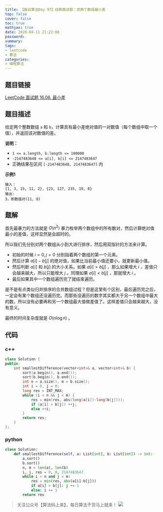 ```yaml
---
title: 【每日算法Day 97】经典面试题：求两个数组最小差
top: false
cover: false
toc: true
mathjax: true
date: 2020-04-11 21:22:08
password:
summary:
tags:
- leetcode
- 算法
categories:
- 编程算法
---
```


## 题目链接
[LeetCode 面试题 16.06. 最小差](https://leetcode-cn.com/problems/smallest-difference-lcci/ "LeetCode 面试题 16.06. 最小差")

## 题目描述
给定两个整数数组 `a` 和 `b`，计算具有最小差绝对值的一对数值（每个数组中取一个值），并返回该对数值的差。

**说明：**
* `1 <= a.length, b.length <= 100000`
* `-2147483648 <= a[i], b[i] <= 2147483647`
* 正确结果在区间 `[-2147483648, 2147483647]` 内

**示例1**
```text
输入：
{1, 3, 15, 11, 2}, {23, 127, 235, 19, 8}
输出:
3，即数值对(11, 8)
```

## 题解
首先最暴力的方法就是 $O(n^2)$ 暴力枚举两个数组中的所有数对，然后计算绝对值最小的差值，这样显然是会超时的。

所以我们先分别对两个数组从小到大进行排序，然后用双指针的方法来计算。
* 初始的时候 $i = 0, j = 0$ 分别指着两个数组的第一个元素。
* 然后计算 $a[i]-b[j]$ 的绝对值，如果比当前最小值还要小，就更新最小值。
* 然后判断 $a[i]$ 和 $b[j]$ 的大小关系。如果 $a[i] > b[j]$ ，那么如果增大 $i$ ，差值只会越来越大，所以只能增大 $j$ 。同理如果 $a[i] < b[j]$ ，那就增大 $i$ 。
* 最后如果其中一个数组遍历完了就结束遍历。

是不是有点类似归并排序的合并数组过程？但是这里有个区别，最后遍历完之后，一定会有某个数组还没遍历完。而那些没遍历的数字其实都大于另一个数组中最大的数，所以没有必要再和另一个数组最大值做差值了。这样差值只会越来越大，没有意义。

最终的时间复杂度就是 $O(n \log n)$ 。

## 代码
### c++
```cpp
class Solution {
public:
    int smallestDifference(vector<int>& a, vector<int>& b) {
        sort(a.begin(), a.end());
        sort(b.begin(), b.end());
        int n = a.size(), m = b.size();
        int i = 0, j = 0;
        long res = INT_MAX;
        while (i < n && j < m) {
            res = min(res, abs(long(a[i])-long(b[j])));
            if (a[i] > b[j]) ++j;
            else ++i;
        }
        return res;
    }
};
```

### python
```python
class Solution:
    def smallestDifference(self, a: List[int], b: List[int]) -> int:
        a.sort()
        b.sort()
        n, m = len(a), len(b)
        i, j, res = 0, 0, 2147483647
        while i < n and j < m:
            res = min(res, abs(a[i]-b[j]))
            if a[i] > b[j]: j += 1
            else: i += 1
        return res
```

> 关注公众号【算法码上来】，每日算法干货马上就来！
![](/medias/contact.jpg)